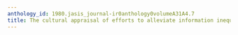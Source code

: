```yaml
---
anthology_id: 1980.jasis_journal-ir0anthology0volumeA31A4.7
title: The cultural appraisal of efforts to alleviate information inequity
---
```

